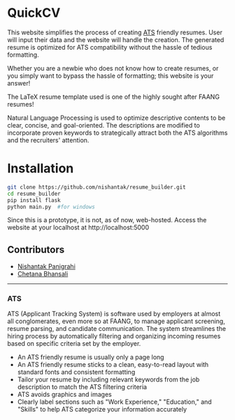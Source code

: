 # **QuickCV**
This website simplifies the process of creating [ATS](#ats) friendly resumes. User will input their data and the website will handle the creation. The generated resume is optimized for ATS compatibility without the hassle of tedious formatting.

Whether you are a newbie who does not know how to create resumes, or you simply want to bypass the hassle of formatting; this website is your answer!

The LaTeX resume template used is one of the highly sought after FAANG resumes!

Natural Language Processing is used to optimize descriptive contents to be clear, concise, and goal-oriented. The descriptions are modified to incorporate proven keywords to strategically attract both the ATS algorithms and the recruiters' attention.


# Installation

```bash
git clone https://github.com/nishantak/resume_builder.git
cd resume_builder
pip install flask
python main.py  #for windows 
```

Since this is a prototype, it is not, as of now, web-hosted. Access the website at your localhost at http://localhost:5000

## Contributors 
- [Nishantak Panigrahi](https://github.com/nishantak)
- [Chetana Bhansali](https://github.com/Chetanabhansali)

---

### ATS

ATS (Applicant Tracking System) is software used by employers at almost all conglomerates, even more so at FAANG, to manage applicant screening, resume parsing, and candidate communication. The system streamlines the hiring process by automatically filtering and organizing incoming resumes based on specific criteria set by the employer.

- An ATS friendly resume is usually only a page long
- An ATS friendly resume sticks to a clean, easy-to-read layout with standard fonts and consistent formatting
- Tailor your resume by including relevant keywords from the job description to match the ATS filtering criteria
- ATS avoids graphics and images
- Clearly label sections such as "Work Experience," "Education," and "Skills" to help ATS categorize your information accurately
